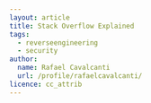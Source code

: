 ```yaml
---
layout: article
title: Stack Overflow Explained
tags:
  - reverseengineering
  - security
author:
  name: Rafael Cavalcanti
  url: /profile/rafaelcavalcanti/
licence: cc_attrib
---
```



